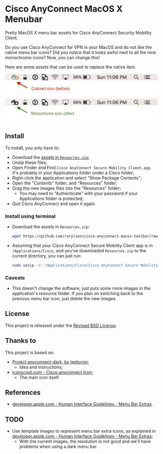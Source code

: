 Cisco AnyConnect MacOS X Menubar
================================

Pretty MacOS X menu bar assets for Cisco AnyConnect Security Mobility Client.

Do you use Cisco AnyConnect for VPN in your MacOS and do not like the native menu bar icons? Did you notice that it looks awful next to all the nice monochrome icons? Now, you can change this!

Here are some assets that can be used to replace the native item.

![Before](before.png)
![After](after.png)

Install
-------

To install, you only have to:

- Download the [assets in `Resources.zip`](https://github.com/rarylson/anyconnect-macosx-menubar/raw/master/Resources.zip);
- Unzip these files;
- Open Finder and Find `Cisco AnyConnect Secure Mobility Client.app`. It's probably in your Applications folder under a Cisco folder;
- Right-click the application and select "Show Package Contents";
- Open the "Contents" folder, and "Resources" folder;
- Drag the new images files into the "Resources" folder;
    - You may need to "Authenticate" with your password if your Applications folder is protected;
- Quit Cisco AnyConnect and open it again.

### Install using terminal

- Download the assets in `Resources.zip`:
    ```sh
    wget https://github.com/rarylson/cisco-anyconnect-macos-toolbar/raw/master/Resources.zip
    ```
- Assuming that your Cisco AnyConnect Secure Mobility Client app is in `/Applications/Cisco`, and you've downloaded `Resources.zip` to the current directory, you can just run:
    ```sh
    sudo unzip -d '/Applications/Cisco/Cisco AnyConnect Secure Mobility Client.app/Contents/Resources/' Resources.zip
    ```

### Caveats

- This doesn't change the software, just puts some more images in the application's resource folder. If you plan on switching back to the previous menu bar icon, just delete the new images.

License
-------

This project is released under the [Revised BSD License](LICENSE).

Thanks to
---------

This project is based on:

- [Project anyconnect-dark, by leebyron](https://github.com/leebyron/anyconnect-dark/blob/master/README.md);
    - Idea and instructions;
- [iconscout.com - Cisco anyconnect Icon](https://iconscout.com/icon/cisco-anyconnect);
    - The main icon itself.

References
----------

- [developer.apple.com - Human Interface Guidelines - Menu Bar Extras](https://developer.apple.com/design/human-interface-guidelines/macos/extensions/menu-bar-extras/).

TODO
----

- Use template images to represent menu bar extra icons, as explained in [developer.apple.com - Human Interface Guidelines - Menu Bar Extras](https://developer.apple.com/design/human-interface-guidelines/macos/extensions/menu-bar-extras/);
    - With the current images, the resolution is not good and we'll have problems when using a dark menu bar.
